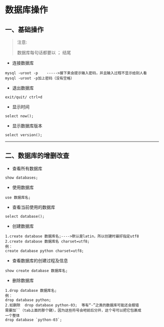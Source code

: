 # 数据库操作

## 一、基础操作

> 注意:
> 
> 数据库每句话都要以  ； 结尾

- 连接数据库

```
mysql -uroot -p    ----->接下来会提示输入密码，并且输入过程不显示给别人看
mysql -uroot -p加上密码（没有空格）
```

- 退出数据库

```
exit/quit/ ctrl+d
```

- 显示时间

```
select now();
```

- 显示数据库版本

```
select version();
```

----

## 二、数据库的增删改查

- 查看所有数据库

```
show databases;
```

- 使用数据库

```
use 数据库名;
```

- 查看当前使用的数据库

```
select database();
```

- 创建数据库

```
1.create database 数据库名;---->默认是latin，所以创建时最好指定utf8
2.create database 数据库名 charset=utf8;  
例：
create database python charset=utf8;
```

- 查看数据库的创建过程及信息

```
show create database 数据库名;
```

- 删除数据库

```
1.drop database 数据库名;
例：
drop database python;
2.如删除  drop database python-03;  等有“-”之类的数据库可能还会报错
需要加``（tab上面的那个键），因为这些符号会吧前后分开，这个号可以把它包裹成
一个整体
drop database `python-03`;
```
